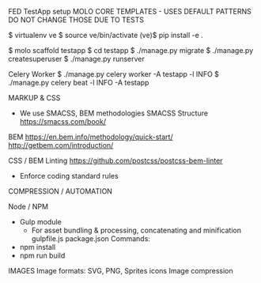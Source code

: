 FED
TestApp setup
MOLO CORE TEMPLATES - USES DEFAULT PATTERNS
  DO NOT CHANGE THOSE DUE TO TESTS 

$ virtualenv ve
$ source ve/bin/activate
(ve)$ pip install -e .

$ molo scaffold testapp
$ cd testapp
$ ./manage.py migrate
$ ./manage.py createsuperuser
$ ./manage.py runserver

Celery Worker
$ ./manage.py celery worker -A testapp -l INFO
$ ./manage.py celery beat -l INFO -A testapp


MARKUP & CSS
-  We use SMACSS, BEM methodologies
SMACSS Structure
https://smacss.com/book/

BEM
https://en.bem.info/methodology/quick-start/
http://getbem.com/introduction/

CSS / BEM Linting
https://github.com/postcss/postcss-bem-linter
- Enforce coding standard rules


COMPRESSION / AUTOMATION

Node / NPM
- Gulp module
  - For asset bundling & processing, concatenating and minification
    gulpfile.js
    package.json
Commands:
- npm install
- npm run build

IMAGES
  Image formats:
  SVG, PNG, Sprites icons
  Image compression
